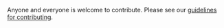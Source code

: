 Anyone and everyone is welcome to contribute. Please see our [guidelines for contributing](https://github.com/esri/contributing).
